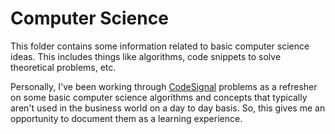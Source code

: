# Computer Science

This folder contains some information related to basic computer science ideas.  This includes things like algorithms, code snippets to solve theoretical problems, etc.

Personally, I've been working through [CodeSignal](https://www.codesignal.com) problems as a refresher on some basic computer science algorithms and concepts that typically aren't used in the business world on a day to day basis.  So, this gives me an opportunity to document them as a learning experience.